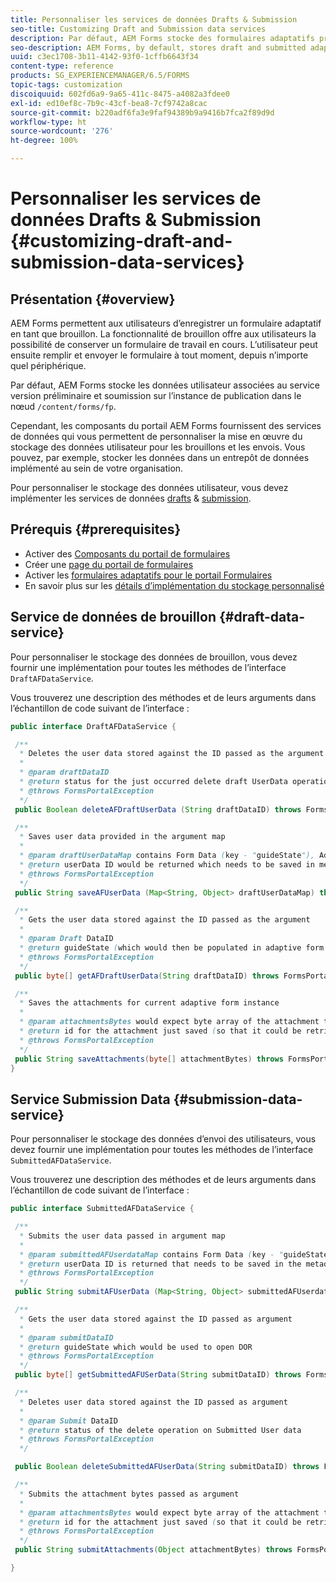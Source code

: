 ```yaml
---
title: Personnaliser les services de données Drafts & Submission
seo-title: Customizing Draft and Submission data services
description: Par défaut, AEM Forms stocke des formulaires adaptatifs préliminaires (brouillons) et envoyés dans un nœud par défaut de l’instance de publication. Vous pouvez toutefois configurer les services Drafts & Submission d’AEM Forms afin de personnaliser le stockage des formulaires adaptatifs préliminaires et envoyés.
seo-description: AEM Forms, by default, stores draft and submitted adaptive forms in a default node on the Publish instance. However, you can configure the draft and submission data services of AEM Forms to customize the storage of draft and submitted adaptive forms.
uuid: c3ec1708-3b11-4142-93f0-1cffb6643f34
content-type: reference
products: SG_EXPERIENCEMANAGER/6.5/FORMS
topic-tags: customization
discoiquuid: 602fd6a9-9a65-411c-8475-a4082a3fdee0
exl-id: ed10ef8c-7b9c-43cf-bea8-7cf9742a8cac
source-git-commit: b220adf6fa3e9faf94389b9a9416b7fca2f89d9d
workflow-type: ht
source-wordcount: '276'
ht-degree: 100%

---
```


# Personnaliser les services de données Drafts &amp; Submission {#customizing-draft-and-submission-data-services}

## Présentation {#overview}

AEM Forms permettent aux utilisateurs d’enregistrer un formulaire adaptatif en tant que brouillon. La fonctionnalité de brouillon offre aux utilisateurs la possibilité de conserver un formulaire de travail en cours. L’utilisateur peut ensuite remplir et envoyer le formulaire à tout moment, depuis n’importe quel périphérique.

Par défaut, AEM Forms stocke les données utilisateur associées au service version préliminaire et soumission sur l’instance de publication dans le nœud `/content/forms/fp`.

Cependant, les composants du portail AEM Forms fournissent des services de données qui vous permettent de personnaliser la mise en œuvre du stockage des données utilisateur pour les brouillons et les envois. Vous pouvez, par exemple, stocker les données dans un entrepôt de données implémenté au sein de votre organisation.

Pour personnaliser le stockage des données utilisateur, vous devez implémenter les services de données [drafts](/help/forms/using/custom-draft-submission-data-services.md#p-draft-data-service-p) &amp; [submission](/help/forms/using/custom-draft-submission-data-services.md#p-submission-data-service-p).

## Prérequis {#prerequisites}

* Activer des [Composants du portail de formulaires](/help/forms/using/enabling-forms-portal-components.md)
* Créer une [page du portail de formulaires](/help/forms/using/creating-form-portal-page.md)
* Activer les [formulaires adaptatifs pour le portail Formulaires](/help/forms/using/draft-submission-component.md)
* En savoir plus sur les [détails d’implémentation du stockage personnalisé](/help/forms/using/draft-submission-component.md#customizing-the-storage)

## Service de données de brouillon {#draft-data-service}

Pour personnaliser le stockage des données de brouillon, vous devez fournir une implémentation pour toutes les méthodes de l’interface `DraftAFDataService`.

Vous trouverez une description des méthodes et de leurs arguments dans l’échantillon de code suivant de l’interface :

```java
public interface DraftAFDataService {

 /**
  * Deletes the user data stored against the ID passed as the argument
  *
  * @param draftDataID
  * @return status for the just occurred delete draft UserData operation
  * @throws FormsPortalException
  */
 public Boolean deleteAFDraftUserData (String draftDataID) throws FormsPortalException;

 /**
  * Saves user data provided in the argument map
  *
  * @param draftUserDataMap contains Form Data (key - "guideState"), Adaptive Form Name (Key - "guideName"), and Draft DataID (Key - "userDataID") in case of update
  * @return userData ID would be returned which needs to be saved in metadata node
  * @throws FormsPortalException
  */
 public String saveAFUserData (Map<String, Object> draftUserDataMap) throws FormsPortalException;

 /**
  * Gets the user data stored against the ID passed as the argument
  *
  * @param Draft DataID
  * @return guideState (which would then be populated in adaptive form to reload the draft) which is stored against draftDataID
  * @throws FormsPortalException
  */
 public byte[] getAFDraftUserData(String draftDataID) throws FormsPortalException;

 /**
  * Saves the attachments for current adaptive form instance
  *
  * @param attachmentsBytes would expect byte array of the attachment to be saved
  * @return id for the attachment just saved (so that it could be retrieved later)
  * @throws FormsPortalException
  */
 public String saveAttachments(byte[] attachmentBytes) throws FormsPortalException;
}
```

## Service Submission Data {#submission-data-service}

Pour personnaliser le stockage des données d’envoi des utilisateurs, vous devez fournir une implémentation pour toutes les méthodes de l’interface `SubmittedAFDataService`.

Vous trouverez une description des méthodes et de leurs arguments dans l’échantillon de code suivant de l’interface : 

```java
public interface SubmittedAFDataService {

 /**
  * Submits the user data passed in argument map
  *
  * @param submittedAFUserdataMap contains Form Data (key - "guideState"), Adaptive Form Name (Key - "guideName"), and Draft DataID (Key - "userDataID")
  * @return userData ID is returned that needs to be saved in the metadata node
  * @throws FormsPortalException
  */
 public String submitAFUserData (Map<String, Object> submittedAFUserdataMap) throws FormsPortalException;

 /**
  * Gets the user data stored against the ID passed as argument
  *
  * @param submitDataID
  * @return guideState which would be used to open DOR
  * @throws FormsPortalException
  */
 public byte[] getSubmittedAFUSerData(String submitDataID) throws FormsPortalException;

 /**
  * Deletes user data stored against the ID passed as argument
  *
  * @param Submit DataID
  * @return status of the delete operation on Submitted User data
  * @throws FormsPortalException
  */

 public Boolean deleteSubmittedAFUserData(String submitDataID) throws FormsPortalException;

 /**
  * Submits the attachment bytes passed as argument
  *
  * @param attachmentsBytes would expect byte array of the attachment to be saved
  * @return id for the attachment just saved (so that it could be retrieved later)
  * @throws FormsPortalException
  */
 public String submitAttachments(Object attachmentBytes) throws FormsPortalException;

}
```
